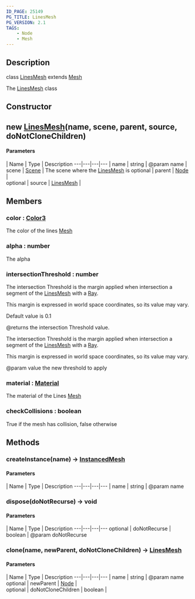 ```yaml
---
ID_PAGE: 25149
PG_TITLE: LinesMesh
PG_VERSION: 2.1
TAGS:
    - Node
    - Mesh
---
```

## Description

class [LinesMesh](/classes/2.5/LinesMesh) extends [Mesh](/classes/2.5/Mesh)

The [LinesMesh](/classes/2.5/LinesMesh) class

## Constructor

## new [LinesMesh](/classes/2.5/LinesMesh)(name, scene, parent, source, doNotCloneChildren)



#### Parameters
 | Name | Type | Description
---|---|---|---
 | name | string |     @param name
 | scene | [Scene](/classes/2.5/Scene) |     The scene where the [LinesMesh](/classes/2.5/LinesMesh) is
optional | parent | [Node](/classes/2.5/Node) |    
optional | source | [LinesMesh](/classes/2.5/LinesMesh) |    
## Members

### color : [Color3](/classes/2.5/Color3)

The color of the lines [Mesh](/classes/2.5/Mesh)

### alpha : number

The alpha

### intersectionThreshold : number

The intersection Threshold is the margin applied when intersection a segment of the [LinesMesh](/classes/2.5/LinesMesh) with a [Ray](/classes/2.5/Ray).

This margin is expressed in world space coordinates, so its value may vary.

Default value is 0.1

@returns the intersection Threshold value.

The intersection Threshold is the margin applied when intersection a segment of the [LinesMesh](/classes/2.5/LinesMesh) with a [Ray](/classes/2.5/Ray).

This margin is expressed in world space coordinates, so its value may vary.

@param value the new threshold to apply

### material : [Material](/classes/2.5/Material)

The material of the Lines [Mesh](/classes/2.5/Mesh)

### checkCollisions : boolean

True if the mesh has collision, false otherwise

## Methods

### createInstance(name) &rarr; [InstancedMesh](/classes/2.5/InstancedMesh)



#### Parameters
 | Name | Type | Description
---|---|---|---
 | name | string |     @param name

### dispose(doNotRecurse) &rarr; void



#### Parameters
 | Name | Type | Description
---|---|---|---
optional | doNotRecurse | boolean |     @param doNotRecurse

### clone(name, newParent, doNotCloneChildren) &rarr; [LinesMesh](/classes/2.5/LinesMesh)



#### Parameters
 | Name | Type | Description
---|---|---|---
 | name | string |     @param name
optional | newParent | [Node](/classes/2.5/Node) |    
optional | doNotCloneChildren | boolean |    
